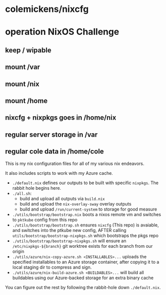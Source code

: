 # colemickens/**nixcfg**

# operation NixOS Challenge
## keep / wipable
## mount /var
## mount /nix
## mount /home

## nixcfg + nixpkgs goes in /home/nix
## regular server storage in /var
## regular cole data in /home/cole


This is my nix configuration files for all of my various nix endeavors.

It also includes scripts to work with my Azure cache.

* `./default.nix` defines our outputs to be built with specific `nixpkgs`. The rabbit hole begins here.
* `./all.sh`:
   * build and upload all outputs via `build.nix`
   * build and upload the `nix-overlay-sway` overlay outputs
   * build and upload `/run/current-system`  to storage for good measure
* `./utils/bootstrap/bootstrap.nix` boots a nixos remote vm and switches to `pktkube` config from this repo
* `./utils/bootstrap/bootstrap.sh` ensures `nixcfg` (This repo) is avaiable, and switches into the ptkube new config, AFTER calling `utils/bootstrap/bootstrap-nixpkgs.sh` which bootstraps the pkgs repo
* `./utils/bootstrap/bootstrap-nixpkgs.sh` will ensure an `/etc/nixpkgs-${branch}` git worktree exists for each branch from our origin
* `./utils/azure/nix-copy-azure.sh <INSTALLABLES>...` uploads the specified installables to an Azure storage container, after copying it to a local staging dir to compress and sign.
* `./utils/azure/nix-build-azure.sh <BUILDABLES>...` will build all buildables using our Azure-backed storage for an extra binary cache

You can figure out the rest by following the rabbit-hole down `./default.nix`.

